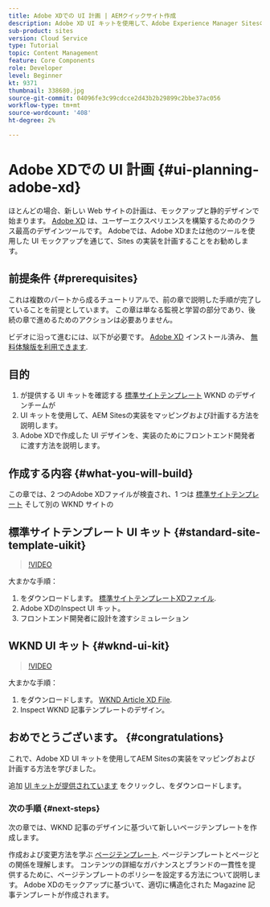 ```yaml
---
title: Adobe XDでの UI 計画 | AEMクイックサイト作成
description: Adobe XD UI キットを使用して、Adobe Experience Manager Sitesの実装を設計および高速化する方法について説明します。
sub-product: sites
version: Cloud Service
type: Tutorial
topic: Content Management
feature: Core Components
role: Developer
level: Beginner
kt: 9371
thumbnail: 338680.jpg
source-git-commit: 04096fe3c99cdcce2d43b2b29899c2bbe37ac056
workflow-type: tm+mt
source-wordcount: '408'
ht-degree: 2%

---
```


# Adobe XDでの UI 計画 {#ui-planning-adobe-xd}

ほとんどの場合、新しい Web サイトの計画は、モックアップと静的デザインで始まります。 [Adobe XD](https://www.adobe.com/products/xd.html) は、ユーザーエクスペリエンスを構築するためのクラス最高のデザインツールです。 Adobeでは、Adobe XDまたは他のツールを使用した UI モックアップを通じて、Sites の実装を計画することをお勧めします。

## 前提条件 {#prerequisites}

これは複数のパートから成るチュートリアルで、前の章で説明した手順が完了していることを前提としています。 この章は単なる監視と学習の部分であり、後続の章で進めるためのアクションは必要ありません。

ビデオに沿って進むには、以下が必要です。 [Adobe XD](https://www.adobe.com/products/xd/pricing/free-trial.html) インストール済み、 [無料体験版を利用できます](https://www.adobe.com/products/xd/pricing/free-trial.html).

## 目的

1. が提供する UI キットを確認する [標準サイトテンプレート](https://github.com/adobe/aem-site-template-standard) WKND のデザインチームが
1. UI キットを使用して、AEM Sitesの実装をマッピングおよび計画する方法を説明します。
1. Adobe XDで作成した UI デザインを、実装のためにフロントエンド開発者に渡す方法を説明します。

## 作成する内容 {#what-you-will-build}

この章では、2 つのAdobe XDファイルが検査され、1 つは [標準サイトテンプレート](https://github.com/adobe/aem-site-template-standard) そして別の WKND サイトの  

## 標準サイトテンプレート UI キット {#standard-site-template-uikit}

>[!VIDEO](https://video.tv.adobe.com/v/338680/?quality=12&learn=on)

大まかな手順：

1. をダウンロードします。 [標準サイトテンプレートXDファイル](https://github.com/adobe/aem-site-template-standard/raw/main/files/wireframe.xd).
1. Adobe XDのInspect UI キット。
1. フロントエンド開発者に設計を渡すシミュレーション

## WKND UI キット {#wknd-ui-kit}

>[!VIDEO](https://video.tv.adobe.com/v/30214/?quality=12&learn=on)

大まかな手順：

1. をダウンロードします。 [WKND Article XD File](https://github.com/adobe/aem-guides-wknd/releases/download/aem-guides-wknd-0.0.2/AEM_UI-kit-WKND-article-design.xd).
1. Inspect WKND 記事テンプレートのデザイン。

## おめでとうございます。 {#congratulations}

これで、Adobe XD UI キットを使用してAEM Sitesの実装をマッピングおよび計画する方法を学びました。

追加 [UI キットが提供されています](https://www.adobe.com/products/xd/features/ui-kits.html) をクリックし、をダウンロードします。

### 次の手順 {#next-steps}

次の章では、WKND 記事のデザインに基づいて新しいページテンプレートを作成します。

作成および変更方法を学ぶ [ページテンプレート](./page-templates.md). ページテンプレートとページとの関係を理解します。 コンテンツの詳細なガバナンスとブランドの一貫性を提供するために、ページテンプレートのポリシーを設定する方法について説明します。  Adobe XDのモックアップに基づいて、適切に構造化された Magazine 記事テンプレートが作成されます。